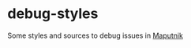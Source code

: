 # debug-styles
Some styles and sources to debug issues in [Maputnik](https://github.com/maputnik/editor)

